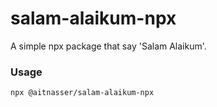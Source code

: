# salam-alaikum-npx
A simple npx package that say 'Salam Alaikum'.
### Usage

```bash
npx @aitnasser/salam-alaikum-npx
```
